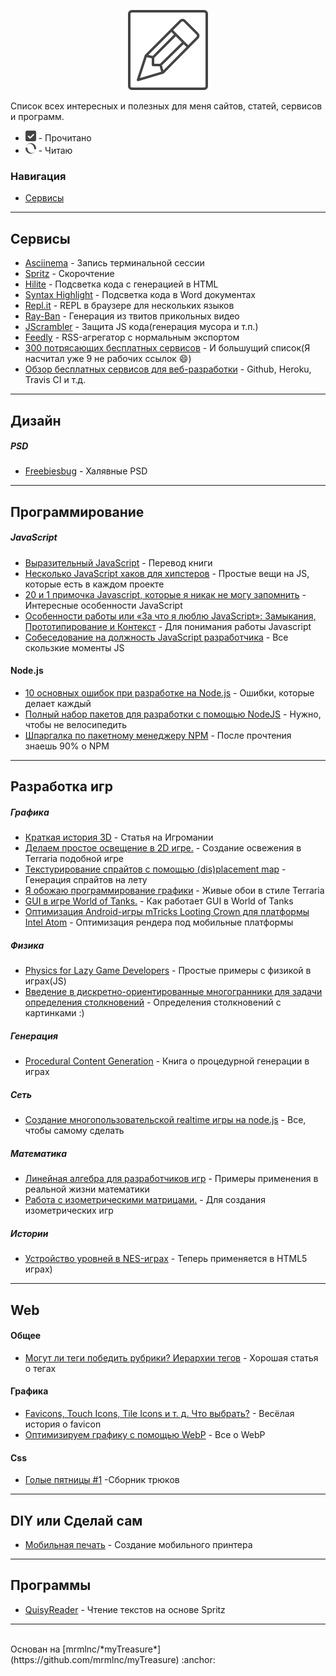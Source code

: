 <p align="center"><img src ="icon.png" /></p>

Список всех интересных и полезных для меня сайтов, статей, сервисов и программ.

 - ![Прочитано](checked.png) - Прочитано
 - ![Читаю](reading.png) - Читаю

### Навигация

 - [Сервисы](#Сервисы)

---


## Сервисы
 - [Asciinema](https://asciinema.org/) - Запись терминальной сессии
 - [Spritz](http://www.spritzinc.com/) - Скорочтение
 - [Hilite](http://hilite.me/) - Подсветка кода с генерацией в HTML
 - [Syntax Highlight](http://www.planetb.ca/syntax-highlight-word) - Подсветка кода в Word  документах
 - [Repl.it](https://repl.it/) - REPL в браузере для нескольких языков 
 - [Ray-Ban](https://made-of-music.com/) - Генерация из твитов прикольных видео
 - [JScrambler](https://jscrambler.com/ru/) - Защита JS кода(генерация мусора и т.п.)
 - [Feedly](http://feedly.com/) - RSS-агрегатор с нормальным экспортом 
 - [300 потрясающих бесплатных сервисов](http://habrahabr.ru/post/250621/) - И большущий список(Я насчитал уже 9 не рабочих ссылок :smile:)
 - [Обзор бесплатных сервисов для веб-разработки](http://habrahabr.ru/post/209258/) - Github, Heroku, Travis CI и т.д.


---


## Дизайн
##### PSD
 - [Freebiesbug](http://freebiesbug.com/) - Халявные PSD


---


## Программирование
##### JavaScript
 - [Выразительный JavaScript](http://habrahabr.ru/post/240219/) - Перевод книги
 - [Несколько JavaScript хаков для хипстеров](http://habrahabr.ru/post/204430/) - Простые вещи на JS, которые есть в каждом проекте
 - [20 и 1 примочка Javascript, которые я никак не могу запомнить](http://habrahabr.ru/post/202686/) - Интересные особенности JavaScript
 - [Особенности работы или «За что я люблю JavaScript»: Замыкания, Прототипирование и Контекст](http://habrahabr.ru/post/178133/) - Для понимания работы Javascript
 - [Собеседование на должность JavaScript разработчика](http://habrahabr.ru/post/231071/) - Все скользкие моменты JS

#### Node.js
 - [10 основных ошибок при разработке на Node.js](http://habrahabr.ru/company/mailru/blog/255895/) - Ошибки, которые делает каждый
 - [Полный набор пакетов для разработки с помощью NodeJS](http://habrahabr.ru/post/165017/) - Нужно, чтобы не велосипедить
 - [Шпаргалка по пакетному менеджеру NPM](http://habrahabr.ru/post/133363/) - После прочтения знаешь 90% о NPM


---


## Разработка игр
##### Графика
 - [Краткая история 3D](http://www.igromania.ru/print/index.php?ID=57676) - Статья на Игромании
 - [Делаем простое освещение в 2D игре.](http://habrahabr.ru/post/241760/) - Создание освежения в Terraria подобной игре
 - [Текстурирование спрайтов с помощью (dis)placement map](http://habrahabr.ru/post/117420/) - Генерация спрайтов на лету
 - [Я обожаю программирование графики](http://habrahabr.ru/post/190458/) - Живые обои в стиле Terraria
 - [GUI в игре World of Tanks.](http://habrahabr.ru/company/wargaming/blog/228309/) - Как работает GUI в World of Tanks
 - [Оптимизация Android-игры mTricks Looting Crown для платформы Intel Atom](http://habrahabr.ru/company/intel/blog/264511/) - Оптимизация рендера под мобильные платформы

##### Физика
 - [Physics for Lazy Game Developers](http://labs.skookum.com/demos/barcampclt_physics/) - Простые примеры с физикой в играх(JS)
 - [Введение в дискретно-ориентированные многогранники для задачи определения столкновений](http://habrahabr.ru/post/257339/) - Определения столкновений с картинками :)

##### Генерация
 - [Procedural Content Generation](http://pcgbook.com/) - Книга о процедурной генерации в играх

##### Сеть
 - [Создание многопользовательской realtime игры на node.js](http://habrahabr.ru/post/182678/) - Все, чтобы самому сделать


##### Математика
 - [Линейная алгебра для разработчиков игр](http://habrahabr.ru/post/131931/) - Примеры применения в реальной жизни математики
 - [Работа с изометрическими матрицами.](http://habrahabr.ru/post/131931/) - Для создания изометрических игр

##### Истории
 - [Устройство уровней в NES-играх](http://habrahabr.ru/post/259171/) - Теперь применяется в HTML5 играх)



---


## Web
#### Общее
 - [Могут ли теги победить рубрики? Иерархии тегов](http://habrahabr.ru/post/229427/) - Хорошая статья о тегах

#### Графика
 - [Favicons, Touch Icons, Tile Icons и т. д. Что выбрать?](http://habrahabr.ru/post/260777/) - Весёлая история о favicon
 - [Оптимизируем графику с помощью WebP](http://habrahabr.ru/post/264491/) - Все о WebP
#### Css
 - [Голые пятницы #1](http://habrahabr.ru/company/wargaming/blog/228145/) -Сборник трюков


---


## DIY или Сделай сам
 - [Мобильная печать](http://habrahabr.ru/post/264829/) - Создание мобильного принтера


---


## Программы
 - [QuisyReader](http://habrahabr.ru/post/216099/) - Чтение текстов на основе Spritz


---


<br>
Основан на [mrmlnc/*myTreasure*](https://github.com/mrmlnc/myTreasure) :anchor:
